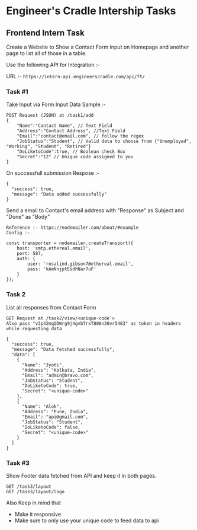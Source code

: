 # Engineer's Cradle Intership Tasks

## Frontend Intern Task

Create a Website to Show a Contact Form Input on Homepage and another page to list all of those in a table.

Use the following API for Integration :-

URL :- `https://intern-api.engineerscradle.com/api/ft/`

### Task #1

Take Input via Form Input
Data Sample :-

```
POST Request (JSON) at /task1/add
{
    "Name":"Contact Name", // Text Field
    "Address":"Contact Address", //Text Field
    "Email":"contact@email.com", // follow the regex
    "JobStatus":"Student", // Valid data to choose from {"Unemployed", "Working", "Student", "Retired"}
    "DoLiketoCode":true, // Boolean check Box
    "Secret":"12" // Unique code assigned to you
}

```

On successfull submission
Respose :-

```
{
  "success": true,
  "message": "Data added successfully"
}
```

Send a email to Contact's email address with "Response" as Subject and "Done" as "Body"

```
Reference :- https://nodemailer.com/about/#example
Config :-

const transporter = nodemailer.createTransport({
    host: 'smtp.ethereal.email',
    port: 587,
    auth: {
        user: 'rosalind.gibson7@ethereal.email',
        pass: 'kAmNnjptEsdhNar7uF'
    }
});
```

### Task 2

List all responses from Contact Form

```
GET Request at /task2/view/<unique-code`>
Also pass "v3p42mqQDWrg9j4gvbTrxT808n30vr5483" as token in headers while requesting data

{
  "success": true,
  "message": "Data fetched successfully",
  "data": [
    {
      "Name": "Jyoti",
      "Address": "Kolkata, India",
      "Email": "admin@bravo.com",
      "JobStatus": "Student",
      "DoLiketoCode": true,
      "Secret": "<unique-code>"
    },
    {
      "Name": "Alok",
      "Address": "Pune, India",
      "Email": "api@gmail.com",
      "JobStatus": "Student",
      "DoLiketoCode": false,
      "Secret": "<unique-code>"
    }
  ]
}

```

### Task #3

Show Footer data fetched from API and keep it in both pages.

```
GET /task3/layout
GET /task3/layout/logo
```

Also Keep in mind that

- Make it responsive
- Make sure to only use your unique code to feed data to api
